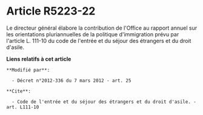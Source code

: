 # Article R5223-22

Le directeur général élabore la contribution de l'Office au rapport annuel sur les orientations pluriannuelles de la
politique d'immigration prévu par l'article L. 111-10 du code de l'entrée et du séjour des étrangers et du droit d'asile.

**Liens relatifs à cet article**

	**Modifié par**:

	  - Décret n°2012-336 du 7 mars 2012 - art. 25

	**Cite**:

	  - Code de l'entrée et du séjour des étrangers et du droit d'asile. - art. L111-10
